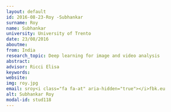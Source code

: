 ```yaml
---
layout: default 
id: 2016-08-23-Roy -Subhankar
surname: Roy 
name: Subhankar
university: University of Trento
date: 23/08/2016
aboutme: 
from: India
research_topic: Deep learning for image and video analysis
abstract: 
advisor: Ricci Elisa 
keywords: 
website: 
img: roy.jpg
email: sroy<i class="fa fa-at" aria-hidden="true"></i>fbk.eu
alt: Subhankar Roy 
modal-id: stud118
---
```

